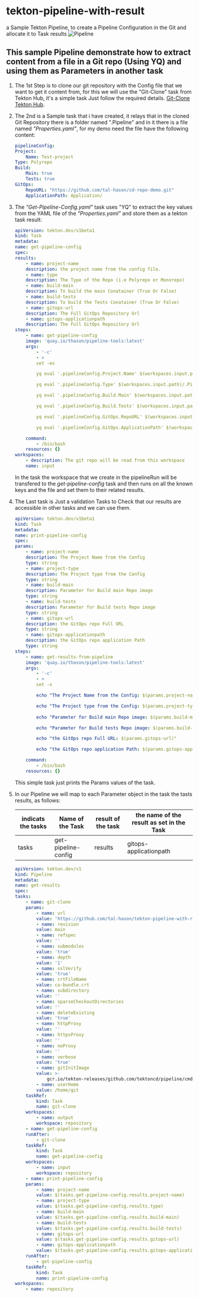 # tekton-pipeline-with-result

a Sample Tekton Pipeline, to create a Pipeline Configuration in the Git and allocate it to Task results
![Pipeline](https://github.com/tal-hason/tekton-pipeline-with-result/blob/main/Artifacts/Pipeline.png?raw=true)

## This sample Pipeline demonstrate how to extract content from a file in a Git repo (Using YQ) and using them as Parameters in another task

1. The 1st Step is to clone our git repository with the Config file that we want to get it content from, for this we will use the "Git-Clone" task from Tekton Hub, it's a simple task Just follow the required details. [Git-Clone Tekton Hub](https://hub.tekton.dev/tekton/task/git-clone).

2. The 2nd is a Sample task that i have created, it relays that in the cloned Git Repository there is a folder named ".Pipeline" and in it there is a file named *"Properties.yaml"*, for my demo need the file have the following content:

    ```YAML
    pipelineConfig:
    Project:
        Name: Test-project
    Type: Polyrepo
    Build:
        Main: true
        Tests: true
    GitOps:
        RepoURL: "https://github.com/tal-hason/cd-repo-demo.git"
        ApplicationPath: Application/
    ```

3. The *"Get-Pipeline-Config.yaml"* task uses "YQ" to extract the key values from the YAML file of the *"Properties.yaml"* and store them as a tekton task result:

    ```YAML
    apiVersion: tekton.dev/v1beta1
    kind: Task
    metadata:
    name: get-pipeline-config
    spec:
    results:
        - name: project-name
        description: the project name from the config file.
        - name: type
        description: The Type of the Repo (i.e Polyrepo or Monorepo)
        - name: build-main
        description: To build the main Conatainer (True Or False)
        - name: build-tests
        description: To build the Tests Conatainer (True Or False)
        - name: gitops-url
        description: The Full GitOps Repository Url
        - name: gitops-applicationpath
        description: The Full GitOps Repository Url
    steps:
        - name: get-pipeline-config
        image: 'quay.io/thason/pipeline-tools:latest'
        args:
            - '-c'
            - >
            set -ex

            yq eval '.pipelineConfig.Project.Name' $(workspaces.input.path)/.Pipeline/Properties.yaml | tee $(results.project-name.path)

            yq eval '.pipelineConfig.Type' $(workspaces.input.path)/.Pipeline/Properties.yaml | tee $(results.type.path)

            yq eval '.pipelineConfig.Build.Main' $(workspaces.input.path)/.Pipeline/Properties.yaml | tee $(results.build-main.path)

            yq eval '.pipelineConfig.Build.Tests' $(workspaces.input.path)/.Pipeline/Properties.yaml | tee $(results.build-tests.path)

            yq eval '.pipelineConfig.GitOps.RepoURL' $(workspaces.input.path)/.Pipeline/Properties.yaml | tee $(results.gitops-url.path)

            yq eval '.pipelineConfig.GitOps.ApplicationPath' $(workspaces.input.path)/.Pipeline/Properties.yaml | tee $(results.gitops-applicationpath.path)

        command:
            - /bin/bash
        resources: {}
    workspaces:
        - description: The git repo will be read from this workspace
        name: input        
    ```

    In the task the workspace that we create in the pipelineRun will be transfered to the *get-pipeline-config* task and then runs on all the known keys and the file and set them to their related results.

4. The Last task is Just a validation Tasks to Check that our results are accessible in other tasks and we can use them.

    ```YAML
    apiVersion: tekton.dev/v1beta1
    kind: Task
    metadata:
    name: print-pipeline-config
    spec:
    params:
        - name: project-name
        description: The Project Name from the Config
        type: string
        - name: project-type
        description: The Project type from the Config
        type: string
        - name: build-main
        description: Parameter for Build main Repo image
        type: string
        - name: build-tests
        description: Parameter for Build tests Repo image
        type: string
        - name: gitops-url
        description: the GitOps repo Full URL
        type: string
        - name: gitops-applicationpath
        description: the GitOps repo application Path
        type: string
    steps:
        - name: get-results-from-pipeline
        image: 'quay.io/thason/pipeline-tools:latest'
        args:
            - '-c'
            - >
            set -x

            echo "The Project Name from the Config: $(params.project-name)"

            echo "The Project type from the Config: $(params.project-type)"
            
            echo "Parameter for Build main Repo image: $(params.build-main)"

            echo "Parameter for Build tests Repo image: $(params.build-tests)"

            echo "the GitOps repo Full URL: $(params.gitops-url)"

            echo "the GitOps repo application Path: $(params.gitops-applicationpath)"

        command:
            - /bin/bash
        resources: {}
    ```

    This simple task just prints the Params values of the task.

5. In our Pipeline we will map to each Parameter object in the task the tasts results, as follows:


    | indicats the tasks | Name of the Task | result of the task | the name of the result as set in the Task |
    |--------------------|------------------|--------------------|-------------------------------------------|
    |tasks|get-pipeline-config|results|gitops-applicationpath|

    ```YAML
    apiVersion: tekton.dev/v1
    kind: Pipeline
    metadata:
    name: get-results
    spec:
    tasks:
        - name: git-clone
        params:
            - name: url
            value: 'https://github.com/tal-hason/tekton-pipeline-with-result.git'
            - name: revision
            value: main
            - name: refspec
            value: ''
            - name: submodules
            value: 'true'
            - name: depth
            value: '1'
            - name: sslVerify
            value: 'true'
            - name: crtFileName
            value: ca-bundle.crt
            - name: subdirectory
            value: ''
            - name: sparseCheckoutDirectories
            value: ''
            - name: deleteExisting
            value: 'true'
            - name: httpProxy
            value: ''
            - name: httpsProxy
            value: ''
            - name: noProxy
            value: ''
            - name: verbose
            value: 'true'
            - name: gitInitImage
            value: >-
                gcr.io/tekton-releases/github.com/tektoncd/pipeline/cmd/git-init:v0.40.2
            - name: userHome
            value: /home/git
        taskRef:
            kind: Task
            name: git-clone
        workspaces:
            - name: output
            workspace: repository
        - name: get-pipeline-config
        runAfter:
            - git-clone
        taskRef:
            kind: Task
            name: get-pipeline-config
        workspaces:
            - name: input
            workspace: repository
        - name: print-pipeline-config
        params:
            - name: project-name
            value: $(tasks.get-pipeline-config.results.project-name)
            - name: project-type
            value: $(tasks.get-pipeline-config.results.type)
            - name: build-main
            value: $(tasks.get-pipeline-config.results.build-main)
            - name: build-tests
            value: $(tasks.get-pipeline-config.results.build-tests)
            - name: gitops-url
            value: $(tasks.get-pipeline-config.results.gitops-url)
            - name: gitops-applicationpath
            value: $(tasks.get-pipeline-config.results.gitops-applicationpath)
        runAfter:
            - get-pipeline-config
        taskRef:
            kind: Task
            name: print-pipeline-config
    workspaces:
        - name: repository
    ```
